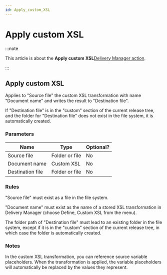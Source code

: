 ```yaml
---
id: Apply_custom_XSL
---
```


# Apply custom XSL




:::note

This article is about the **Apply custom XSL**[Delivery Manager action](/Continuous_delivery/Delivery_Manager_actions_by_name).

:::

## **Apply custom XSL**

Applies to "Source file" the custom XSL transformation with name "Document name" and writes the result to "Destination file".

If "Destination file" is in the "custom" section of the current release tree, and the folder for "Destination file" does not exist in the file system, it is automatically created.

### Parameters

|**Name**|**Type**|**Optional?**|
|--------|--------|--------|
|Source file|Folder or file|No      |
|Document name|Custom XSL|No      |
|Destination file|Folder or file|No      |



### Rules

"Source file" must exist as a file in the file system.

"Document name" must exist as the name of a stored XSL transformation in Delivery Manager (choose Define, Custom XSL from the menu).

The folder path of "Destination file" must lead to an existing folder in the file system, except if it is in the "custom" section of the current release tree, in which case the folder is automatically created.

### Notes

In the custom XSL transformation, you can reference source variable placeholders. When the transformation is applied, the variable placeholders will automatically be replaced by the values they represent.